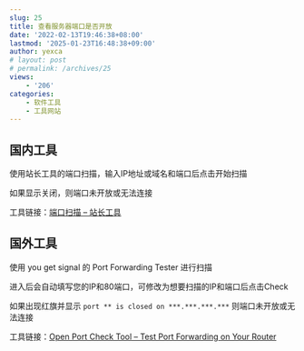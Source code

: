 ```yaml
---
slug: 25
title: 查看服务器端口是否开放
date: '2022-02-13T19:46:38+08:00'
lastmod: '2025-01-23T16:48:38+09:00'
author: yexca
# layout: post
# permalink: /archives/25
views:
    - '206'
categories:
    - 软件工具
    - 工具网站
---
```


## 国内工具

使用站长工具的端口扫描，输入IP地址或域名和端口后点击开始扫描

如果显示关闭，则端口未开放或无法连接

工具链接：[端口扫描 – 站长工具](http://tool.chinaz.com/port/)

## 国外工具

使用 you get signal 的 Port Forwarding Tester 进行扫描

进入后会自动填写您的IP和80端口，可修改为想要扫描的IP和端口后点击Check

如果出现红旗并显示 `port ** is closed on ***.***.***.***` 则端口未开放或无法连接

工具链接：[Open Port Check Tool – Test Port Forwarding on Your Router](https://www.yougetsignal.com/tools/open-ports/)
